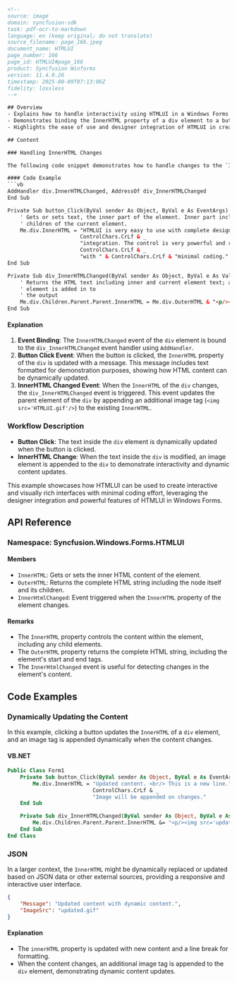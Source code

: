 ```html
<!-- 
source: image
domain: syncfusion-sdk
task: pdf-ocr-to-markdown
language: en (keep original; do not translate)
source_filename: page_166.jpeg
document_name: HTMLUI
page_number: 166
page_id: HTMLUI#page_166
product: Syncfusion Winforms
version: 11.4.0.26
timestamp: 2025-08-09T07:13:06Z
fidelity: lossless
-->

## Overview
- Explains how to handle interactivity using HTMLUI in a Windows Forms application.
- Demonstrates binding the InnerHTML property of a div element to a button click event.
- Highlights the ease of use and designer integration of HTMLUI in creating rich interfaces with minimal coding.

## Content

### Handling InnerHTML Changes

The following code snippet demonstrates how to handle changes to the `InnerHTML` property of a `div` element within a Windows Forms application.

#### Code Example
```vb
AddHandler div.InnerHTMLChanged, AddressOf div_InnerHTMLChanged
End Sub

Private Sub button_Click(ByVal sender As Object, ByVal e As EventArgs)
    ' Gets or sets text, the inner part of the element. Inner part includes
    ' children of the current element.
    Me.div.InnerHTML = "HTMLUI is very easy to use with complete designer" &
                       ControlChars.CrLf & _
                       "integration. The control is very powerful and rich interfaces can be created" &
                       ControlChars.CrLf & _
                       "with " & ControlChars.CrLf & "minimal coding."
End Sub

Private Sub div_InnerHTMLChanged(ByVal sender As Object, ByVal e As ValueChangedEventArgs)
    ' Returns the HTML text including inner and current element text; also current
    ' element is added in to
    ' the output
    Me.div.Children.Parent.Parent.InnerHTML = Me.div.OuterHTML & "<p/><img src='HTMLUI.gif'/>"
End Sub
```

#### Explanation
1. **Event Binding**: The `InnerHTMLChanged` event of the `div` element is bound to the `div_InnerHTMLChanged` event handler using `AddHandler`.
2. **Button Click Event**: When the button is clicked, the `InnerHTML` property of the `div` is updated with a message. This message includes text formatted for demonstration purposes, showing how HTML content can be dynamically updated.
3. **InnerHTML Changed Event**: When the `InnerHTML` of the `div` changes, the `div_InnerHTMLChanged` event is triggered. This event updates the parent element of the `div` by appending an additional image tag (`<img src='HTMLUI.gif'/>`) to the existing `InnerHTML`.

### Workflow Description
- **Button Click**: The text inside the `div` element is dynamically updated when the button is clicked.
- **InnerHTML Change**: When the text inside the `div` is modified, an image element is appended to the `div` to demonstrate interactivity and dynamic content updates.

This example showcases how HTMLUI can be used to create interactive and visually rich interfaces with minimal coding effort, leveraging the designer integration and powerful features of HTMLUI in Windows Forms.

## API Reference

### Namespace: Syncfusion.Windows.Forms.HTMLUI

#### Members
- `InnerHTML`: Gets or sets the inner HTML content of the element.
- `OuterHTML`: Returns the complete HTML string including the node itself and its children.
- `InnerHtmlChanged`: Event triggered when the `InnerHTML` property of the element changes.

#### Remarks
- The `InnerHTML` property controls the content within the element, including any child elements.
- The `OuterHTML` property returns the complete HTML string, including the element's start and end tags.
- The `InnerHtmlChanged` event is useful for detecting changes in the element's content.

## Code Examples

### Dynamically Updating the Content
In this example, clicking a button updates the `InnerHTML` of a `div` element, and an image tag is appended dynamically when the content changes.

#### VB.NET
```vb
Public Class Form1
    Private Sub button_Click(ByVal sender As Object, ByVal e As EventArgs)
        Me.div.InnerHTML = "Updated content. <br/> This is a new line." &
                           ControlChars.CrLf & _
                           "Image will be appended on changes."
    End Sub

    Private Sub div_InnerHTMLChanged(ByVal sender As Object, ByVal e As ValueChangedEventArgs)
        Me.div.Children.Parent.Parent.InnerHTML &= "<p/><img src='updated.gif'/>"
    End Sub
End Class
```

### JSON
In a larger context, the `InnerHTML` might be dynamically replaced or updated based on JSON data or other external sources, providing a responsive and interactive user interface.

```json
{
    "Message": "Updated content with dynamic content.",
    "ImageSrc": "updated.gif"
}
```

#### Explanation
- The `innerHTML` property is updated with new content and a line break for formatting.
- When the content changes, an additional image tag is appended to the `div` element, demonstrating dynamic content updates.

<!-- tags: [syncfusion, windowsforms, htmlui, innerhtml, eventhandler, integration, designer, minimalcoding] keywords: [htmlui, innerhtml, outerhtml, interactivity, windowsforms, designertime, runtime, contentupdates, eventbinding] -->
```